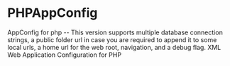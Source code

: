 PHPAppConfig
============

AppConfig for php -- This version supports multiple database connection strings, a public folder url in case you are required to append it to some local urls, a home url for the web root, navigation, and a debug flag. XML Web Application Configuration for PHP